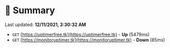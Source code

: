 # 📖 Summary
Last updated: **12/11/2021, 3:30:32 AM**

- `GET` [https://uptimerfree.tk](https://uptimerfree.tk) - **Up** (5479ms)
- `GET` [https://monitoruptimer.tk](https://monitoruptimer.tk) - **Down** (85ms)
